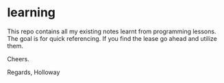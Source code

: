 # learning
This repo contains all my existing notes learnt from programming lessons.
The goal is for quick referencing. If you find the lease go ahead and utilize
them.

Cheers.

Regards,
Holloway
